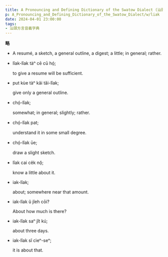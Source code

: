 ```yaml
---
title: A Pronouncing and Defining Dictionary of the Swatow Dialect (汕頭方言音義字典) / liak
p: A_Pronouncing_and_Defining_Dictionary_of_the_Swatow_Dialect/w/liak
date: 2024-04-01 23:00:00
tags: 
- 汕頭方言音義字典
---
```



**略**
- A resumé, a sketch, a general outline, a digest; a little; in general; rather.

- lîak-lîak tàⁿ cē cū hó̤;

  to give a resume will be sufficient.

- put kùe tàⁿ kâi tăi-lîak;

  give only a general outline.

- chó̤-lîak;

  somewhat; in general; slightly; rather.

- chó̤-lîak pat;

  understand it in some small degree.

- chó̤-lîak ūe;

  draw a slight sketch.

- lîak cai cêk nŏ̤;

  know a little about it.

- iak-lîak;

  about; somewhere near that amount.

- iak-lîak ŭ jîeh cōi?

  About how much is there?

- iak-lîak saⁿ jît kú;

  about three days.

- iak-lîak sĭ cìeⁿ-seⁿ;

  it is about that.